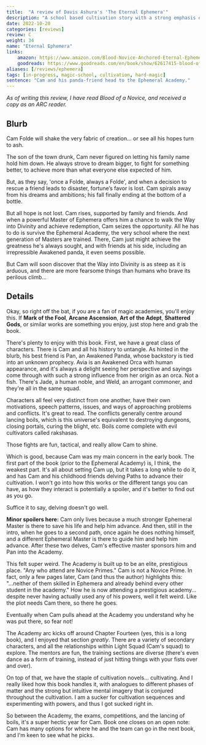 ```yaml
---
title:  "A review of Davis Ashura's 'The Eternal Ephemera'"
description: "A school based cultivation story with a strong emphasis on tactical team combat, and a small and well-developed cast of characters."
date: 2022-10-20
categories: [reviews]
review: C
weight: 34
name: "Eternal Ephemera"
links:
    amazon: https://www.amazon.com/Blood-Novice-Anchored-Eternal-Ephemera-ebook/dp/B0B86KPPM1
    goodreads: https://www.goodreads.com/en/book/show/62617415-blood-of-a-novice
aliases: [/reviews/ephemera]
tags: [in-progress, magic-school, cultivation, hard-magic]
sentence: "Cam and his panda-friend head to the Ephemeral Academy."
---
```


*As of writing this review, I have read Blood of a Novice, and received a copy as an ARC reader.*


## Blurb

Cam Folde will shake the very fabric of creation... or see all his hopes turn to ash.

The son of the town drunk, Cam never figured on letting his family name hold him down. He always strove to dream bigger, to fight for something better, to achieve more than what everyone else expected of him.

But, as they say, 'once a Folde, always a Folde', and when a decision to rescue a friend leads to disaster, fortune’s favor is lost. Cam spirals away from his dreams and ambitions; his fall finally ending at the bottom of a bottle.

But all hope is not lost. Cam rises, supported by family and friends. And when a powerful Master of Ephemera offers him a chance to walk the Way into Divinity and achieve redemption, Cam seizes the opportunity. All he has to do is survive the Ephemeral Academy, the very school where the next generation of Masters are trained. There, Cam just might achieve the greatness he's always sought, and with friends at his side, including an irrepressible Awakened panda, it even seems possible.

But Cam will soon discover that the Way into Divinity is as steep as it is arduous, and there are more fearsome things than humans who brave its perilous climb...

## Details

Okay, so right off the bat, if you are a fan of magic academies, you'll enjoy this. If **Mark of the Fool**, **Arcane Ascension**, **Art of the Adept**, **Shattered Gods**, or similar works are something you enjoy, just stop here and grab the book.

There's plenty to enjoy with this book. First, we have a great class of characters. There is Cam and all his history to untangle. As hinted in the blurb, his best friend is Pan, an Awakened Panda, whose backstory is tied into an unknown prophecy. Avia is an Awakened Orca with human appearance, and it's always a delight seeing her perspective and sayings come through with such a strong influence from her origin as an orca. Not a fish. There's Jade, a human noble, and Weld, an arrogant commoner, and they're all in the same squad. 

Characters all feel very distinct from one another, have their own motivations, speech patterns, issues, and ways of approaching problems and conflicts. It's great to read. The conflicts generally centre around lancing boils, which is this universe's equivalent to destroying dungeons, closing portals, curing the blight, etc. Boils come complete with evil cultivators called rakshasas.

Those fights are fun, tactical, and really allow Cam to shine.

Which is good, because Cam was my main concern in the early book. The first part of the book (prior to the Ephemeral Academy) is, I think, the weakest part. It's all about setting Cam up, but it takes a long while to do it, and has Cam and his childhood friends delving Paths to advance their cultivation. I won't go into how this works or the different tangs you can have, as how they interact is potentially a spoiler, and it's better to find out as you go.

Suffice it to say, delving doesn't go well. 

**Minor spoilers here:** Cam only lives because a much stronger Ephemeral Master is there to save his life and help him advance. And then, still in the intro, when he goes to a second path, once again he does nothing himself, and a different Ephemeral Master is there to guide him and help him advance. After these two delves, Cam's effective master sponsors him and Pan into the Academy.

This felt super weird. The Academy is built up to be an elite, prestigious place. "Any who attend are Novice Primes." Cam is not a Novice Prime. In fact, only a few pages later, Cam (and thus the author) highlights this: "...neither of them skilled in Ephemera and already behind every other student in the academy." How he is now attending a prestigious academy... despite never having actually used any of his powers, well it felt weird. Like the plot needs Cam there, so there he goes.

Eventually when Cam pulls ahead at the Academy you understand why he was put there, so fear not!

The Academy arc kicks off around Chapter Fourteen (yes, this is a long book), and I enjoyed that section *greatly*. There are a variety of secondary characters, and all the relationships within Light Squad (Cam's squad) to explore. The mentors are fun, the training sections are diverse (there's even dance as a form of training, instead of just hitting things with your fists over and over). 

On top of that, we have the staple of cultivation novels... cultivating. And I really liked how this book handles it, with analogues to different phases of matter and the strong but intuitive mental imagery that is conjured throughout the cultivation. I am a sucker for cultivation sequences and experimenting with powers, and thus I got sucked right in.

So between the Academy, the exams, competitions, and the lancing of boils, it's a super hectic year for Cam. Book one closes on an open note: Cam has many options for where he and the team can go in the next book, and I'm keen to see what he picks.



